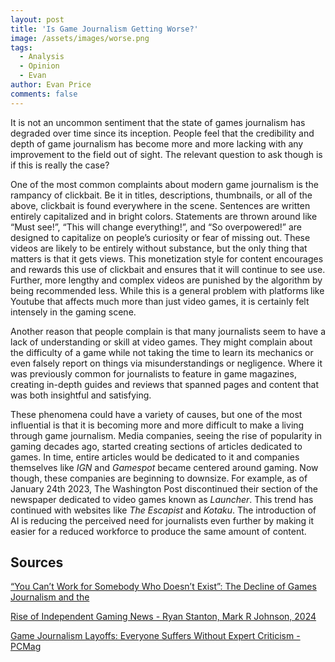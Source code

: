 ```yaml
---
layout: post
title: 'Is Game Journalism Getting Worse?'
image: /assets/images/worse.png
tags:
  - Analysis
  - Opinion
  - Evan
author: Evan Price
comments: false
---
```


It is not an uncommon sentiment that the state of games journalism has degraded over time since its inception. People feel that the credibility and depth of game journalism has become more and more lacking with any improvement to the field out of sight. The relevant question to ask though is if this is really the case?

One of the most common complaints about modern game journalism is the rampancy of clickbait. Be it in titles, descriptions, thumbnails, or all of the above, clickbait is found everywhere in the scene. Sentences are written entirely capitalized and in bright colors. Statements are thrown around like “Must see\!”, “This will change everything\!”, and “So overpowered\!” are designed to capitalize on people’s curiosity or fear of missing out. These videos are likely to be entirely without substance, but the only thing that matters is that it gets views. This monetization style for content encourages and rewards this use of clickbait and ensures that it will continue to see use. Further, more lengthy and complex videos are punished by the algorithm by being recommended less. While this is a general problem with platforms like Youtube that affects much more than just video games, it is certainly felt intensely in the gaming scene.

Another reason that people complain is that many journalists seem to have a lack of understanding or skill at video games. They might complain about the difficulty of a game while not taking the time to learn its mechanics or even falsely report on things via misunderstandings or negligence. Where it was previously common for journalists to feature in game magazines, creating in-depth guides and reviews that spanned pages and content that was both insightful and satisfying. 

These phenomena could have a variety of causes, but one of the most influential is that it is becoming more and more difficult to make a living through game journalism. Media companies, seeing the rise of popularity in gaming decades ago, started creating sections of articles dedicated to games. In time, entire articles would be dedicated to it and companies themselves like *IGN* and *Gamespot* became centered around gaming. Now though, these companies are beginning to downsize. For example, as of January 24th 2023, The Washington Post discontinued their section of the newspaper dedicated to video games known as *Launcher*. This trend has continued with websites like *The Escapist* and *Kotaku*. The introduction of AI is reducing the perceived need for journalists even further by making it easier for a reduced workforce to produce the same amount of content. 

## Sources

[“You Can’t Work for Somebody Who Doesn’t Exist”: The Decline of Games Journalism and the](https://journals.sagepub.com/doi/10.1177/15554120241273332) 

[Rise of Independent Gaming News \- Ryan Stanton, Mark R Johnson, 2024](https://journals.sagepub.com/doi/10.1177/15554120241273332)

[Game Journalism Layoffs: Everyone Suffers Without Expert Criticism - PCMag](https://www.pcmag.com/opinions/video-games-need-video-game-journalism)